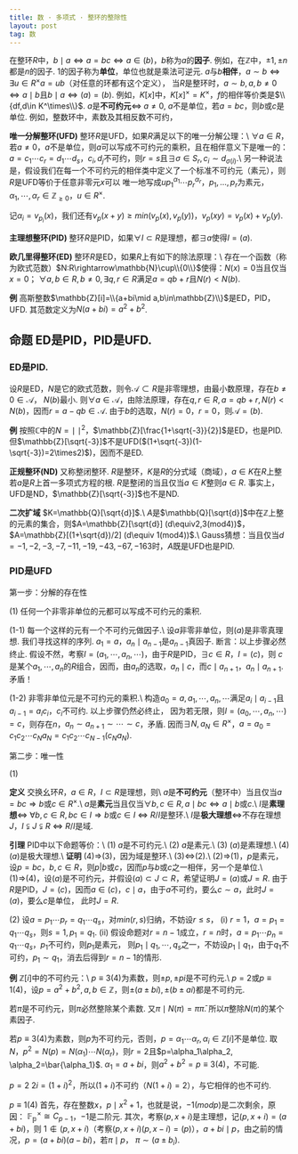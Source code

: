 ```yaml
---
title: 数 · 多项式 · 整环的整除性
layout: post
tag: 数
---
```


在整环$R$中，$b\mid a\Leftrightarrow a=bc\Leftrightarrow a\in(b)$，$b$称为$a$的**因子**.
例如，在$\mathbb{Z}$中，$\pm 1,\pm n$都是$n$的因子. 1的因子称为**单位**，单位也就是乘法可逆元.
$a$与$b$**相伴**，$a\sim b\Leftrightarrow \exists u\in R^\times a=ub$（对任意的环都有这个定义），
当$R$是整环时，$a\sim b,a,b\ne0\Leftrightarrow a\mid b$且$b\mid a\Leftrightarrow (a)=(b)$.
例如，$K[x]$中，$K[x]^\times=K^\times$，$f$的相伴等价类是$\\{df,d\in K^\times\\}$.
$a$是**不可约元**$\Leftrightarrow$ $a\ne 0$, $a$不是单位，若$a=bc$，则$b$或$c$是单位.
例如，整数环中，素数及其相反数不可约，


**唯一分解整环(UFD)**  整环$R$是UFD，如果$R$满足以下的唯一分解公理：\\
$\forall a\in R$，若$a\ne 0$，$a$不是单位，则$a$可以写成不可约元的乘积，且在相伴意义下是唯一的：
$a=c_1\cdots c_r=d_1\cdots d_s$，$c_i,d_j$不可约，则$r=s$且$\exists\sigma\in S_r,c_i\sim d_{\sigma(i)}$.\\
另一种说法是，假设我们在每一个不可约元的相伴类中定义了一个标准不可约元（素元），则$R$是UFD等价于任意非零元$x$可以
唯一地写成$up_1^{\alpha_1}\cdots p_r^{\alpha_r}$，$p_1,\dots,p_r$为素元，
$\alpha_1,\cdots,\alpha_r\in \mathbb{Z}_{\ge0}$，$u\in R^\times$.

记$\alpha_i=v_{p_i}(x)$，我们还有$v_p(x+y)\ge min(v_p(x),v_p(y))$，$v_p(xy)=v_p(x)+v_p(y)$.

**主理想整环(PID)**  整环$R$是PID，如果$\forall I\subset R$是理想，都$\exists a$使得$I=(a)$.

**欧几里得整环(ED)**  整环$R$是ED，如果$R$上有如下的除法原理：\\
存在一个函数（称为欧式范数）$N:R\rightarrow\mathbb{N}\cup\\{0\\}$使得：$N(x)=0$当且仅当$x=0$；
$\forall a,b\in R, b\ne0,\exists q,r\in R$满足$a=qb+r$且$N(r)<N(b)$.

**例** 高斯整数$\mathbb{Z}[i]=\\{a+bi\mid a,b\in\mathbb{Z}\\}$是ED，PID，UFD. 其范数定义为$N(a+bi)=a^2+b^2$.

## **命题**  ED是PID，PID是UFD.

### ED是PID.

设$R$是ED，$N$是它的欧式范数，则令$\mathcal{A}\subset R$是非零理想，由最小数原理，存在$b\ne0\in\mathcal{A}$，
$N(b)$最小. 则$\forall a\in\mathcal{A}$，由除法原理，存在$q,r\in R,a=qb+r,N(r)<N(b)$，因而$r=a-qb\in\mathcal{A}$.
由于$b$的选取，$N(r)=0$，$r=0$，则$\mathcal{A}=(b)$.

**例** 按照$\mathbb{C}$中的$N=\mid\;\mid^2$，$\mathbb{Z}[\frac{1+\sqrt{-3}}{2}]$是ED，也是PID.
但$\mathbb{Z}[\sqrt{-3}]$不是UFD($(1+\sqrt{-3})(1-\sqrt{-3})=2\times2)$)，因而不是ED.

**正规整环(ND)** 又称整闭整环. $R$是整环，$K$是$R$的分式域（商域），$a\in K$在$R$上整若$a$是$R$上首一多项式方程的根.
$R$是整闭的当且仅当$a\in K$整则$a\in R$. 事实上，UFD是ND，$\mathbb{Z}[\sqrt{-3}]$也不是ND.

**二次扩域** $K=\mathbb{Q}[\sqrt{d}]$.\\
$A$是$\mathbb{Q}[\sqrt{d}]$中在$\mathbb{Z}$上整的元素的集合，则$A=\mathbb{Z}[\sqrt{d}] (d\equiv2,3(mod4))$，
$A=\mathbb{Z}[(1+\sqrt{d})/2] (d\equiv 1(mod4))$.\\
Gauss猜想：当且仅当$d=-1,-2,-3,-7,-11,-19,-43,-67,-163$时，$A$既是UFD也是PID.

### PID是UFD

第一步：分解的存在性

(1) 任何一个非零非单位的元都可以写成不可约元的乘积.

(1-1) 每一个这样的元有一个不可约元做因子.\\
设$a$非零非单位，则$(a)$是非零真理想. 我们寻找这样的序列. $a_1=a$，$a_n\mid a_{n-1}$是$a_{n-1}$真因子.
断言：以上步骤必然终止. 假设不然，考察$I=(a_1,\cdots,a_n,\cdots)$，由于$R$是PID，$\exists c\in R$，$I=(c)$，则
$c$是某个$a_1,\cdots,a_n$的$R$组合，因而，由$a_n$的选取，$a_n\mid c$，而$c\mid a_{n+1}$，$a_n\mid a_{n+1}$.
矛盾！

(1-2) 非零非单位元是不可约元的乘积.\\
构造$a_0=a, a_1,\cdots,a_n,\cdots$满足$a_i\mid a_{i-1}$且$a_{i-1}=a_ic_i$，$c_i$不可约. 以上步骤仍然必终止，
因为若无限，则$I=(a_0,\cdots,a_n,\cdots)=c$，则存在$n$，$a_n\sim a_{n+1}\sim\cdots\sim c$，矛盾.
因而$\exists N, a_N\in R^\times$，$a=a_0=c_1c_2\cdots c_Na_N=c_1c_2\cdots c_{N-1}(c_Na_N)$.

第二步：唯一性

(1)

**定义** 交换幺环$R$，$a\in R$，$I\subset R$是理想，则\\
$a$是**不可约元**（整环中）当且仅当$a=bc\Rightarrow b$或$c\in R^\times$.\\
$a$是**素元**当且仅当$\forall b,c\in R, a\mid bc\Leftrightarrow a\mid b$或$c$.\\
$I$是**素理想**$\Leftrightarrow$ $\forall b,c\in R, bc\in I\Rightarrow b$或$c\in I$ $\Leftrightarrow$
$R/I$是整环.\\
$I$是**极大理想**$\Leftrightarrow$不存在理想$J$，$I\subsetneqq J\subsetneqq R$ $\Leftrightarrow$ $R/I$是域.

**引理** PID中以下命题等价：\\
(1) $a$是不可约元.\\
(2) $a$是素元.\\
(3) $(a)$是素理想.\\
(4) $(a)$是极大理想.\\
**证明** (4)$\Rightarrow$(3)，因为域是整环.\\
(3)$\Leftrightarrow$(2).\\
(2)$\Rightarrow$(1)，$p$是素元，设$p=bc$，$b,c\in R$，则$p|b$或$c$，因而$p$与$b$或$c$之一相伴，另一个是单位.\\
(1)$\Rightarrow$(4)，设$(a)$是不可约元，并假设$(a)\subset J\subset R$，希望证明$J=(a)$或$J=R$.
由于$R$是PID，$J=(c)$，因而$a\in(c)$，$c\mid a$，由于$a$不可约，要么$c\sim a$，此时$J=(a)$，要么$c$是单位，
此时$J=R$.

(2) 设$a=p_1\cdots p_r=q_1\cdots q_s$，对$min(r,s)$归纳，不妨设$r\le s$，
(i) $r=1$，$a=p_1=q_1\cdots q_s$，则$s=1, p_1=q_1$.
(ii) 假设命题对$r=n-1$成立，$r=n$时，$a=p_1\cdots p_n=q_1\cdots q_s$，$p_1$不可约，则$p_1$是素元，
则$p_1\mid q_1,\cdots,q_s$之一，不妨设$p_1\mid q_1$，由于$q_1$不可约，$p_1\sim q_1$，消去后得到$r=n-1$的情形.


**例** $\mathbb{Z}[i]$中的不可约元：\\
$p\equiv3(4)$为素数，则$\pm p,\pm pi$是不可约元.\\
$p=2$或$p\equiv 1(4)$，设$p=a^2+b^2,a,b\in \mathbb{Z}$，则$\pm(a\pm bi),\pm(b\pm ai)$都是不可约元.

若$\pi$是不可约元，则$\pi$必然整除某个素数. 又$\pi\mid N(\pi)=\pi\bar{\pi}$. 所以$\pi$整除$N(\pi)$的某个素因子.

若$p\equiv3(4)$为素数，则$p$为不可约元，否则，$p=\alpha_1\cdots\alpha_r, \alpha_i\in \mathbb{Z}[i]$不是单位.
取$N$，$p^2=N(p)=N(\alpha_1)\cdots N(\alpha_r)$，则$r=2$且$p=\alpha_1\alpha_2, \alpha_2=\bar{\alpha_1}$.
$\alpha_1=a+bi$，则$a^2+b^2=p\equiv3(4)$，不可能.

$p=2$ $2i=(1+i)^2$，所以$(1+i)$不可约（$N(1+i)=2$），与它相伴的也不可约.

$p\equiv 1(4)$ 首先，存在整数$x$，$p\mid x^2+1$，也就是说，$-1(mod p)$是二次剩余，原因：
$\mathbb{F_p}^\times\cong C_{p-1}$，$-1$是二阶元. 其次，考察$(p,x+i)$是主理想，记$(p,x+i)=(a+bi)$，则
$1\notin (p,x+i)$（考察$(p,x+i)(p,x-i)=(p)$），$a+bi\mid p$，由之前的情况，$p=(a+bi)(a-bi)$，若$\pi\mid p$，
$\pi\sim (a\pm b_i)$.
